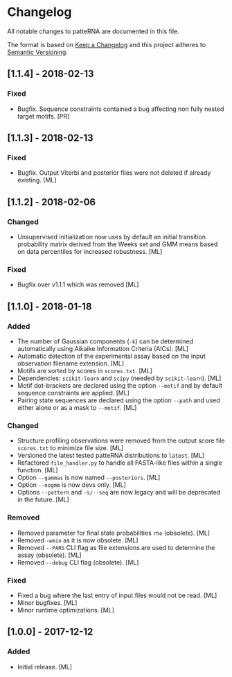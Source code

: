 # Changelog
All notable changes to patteRNA are documented in this file.

The format is based on [Keep a Changelog](http://keepachangelog.com/en/1.0.0/) and this project adheres to [Semantic Versioning](http://semver.org/spec/v2.0.0.html).

<!-- ## Unreleased -->

## [1.1.4] - 2018-02-13
### Fixed
- Bugfix. Sequence constraints contained a bug affecting non fully nested target motifs. [PR]

## [1.1.3] - 2018-02-13
### Fixed
- Bugfix. Output Viterbi and posterior files were not deleted if already existing. [ML]


## [1.1.2] - 2018-02-06
### Changed
- Unsupervised initialization now uses by default an initial transition probability matrix derived from the Weeks set and GMM means based on data percentiles for increased robustness. [ML]

### Fixed
- Bugfix over v1.1.1 which was removed [ML]

## [1.1.0] - 2018-01-18
### Added
- The number of Gaussian components (`-k`) can be determined automatically using Aikaike Information Criteria (AICs). [ML]
- Automatic detection of the experimental assay based on the input observation filename extension. [ML]
- Motifs are sorted by scores in `scores.txt`. [ML]
- Dependencies: `scikit-learn` and `scipy` (needed by `scikit-learn`). [ML]
- Motif dot-brackets are declared using the option `--motif` and by default sequence constraints are applied. [ML]
- Pairing state sequences are declared using the option `--path` and used either alone or as a mask to `--motif`. [ML]

### Changed
- Structure profiling observations were removed from the output score file `scores.txt` to minimize file size. [ML]
- Versioned the latest tested patteRNA distributions to `latest`. [ML]
- Refactored `file_handler.py` to handle all FASTA-like files within a single function. [ML]
- Option `--gammas` is now named `--posteriors`. [ML]
- Option `--nogmm` is now devs only. [ML]
- Options `--pattern` and `-s/--seq` are now legacy and will be deprecated in the future. [ML]

### Removed
- Removed parameter for final state probabilities `rho` (obsolete). [ML]
- Removed `-wmin` as it is now obsolete. [ML]
- Removed `--PARS` CLI flag as file extensions are used to determine the assay (obsolete). [ML]
- Removed `--debug` CLI flag (obsolete). [ML]

### Fixed
- Fixed a bug where the last entry of input files would not be read. [ML]
- Minor bugfixes. [ML]
- Minor runtime optimizations. [ML]

## [1.0.0] - 2017-12-12
### Added
- Initial release. [ML]
